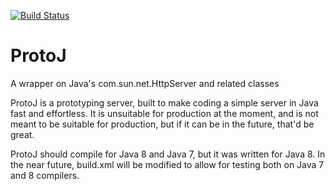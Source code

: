 [![Build Status](https://travis-ci.org/JeffreyAngell/ProtoJ.svg?branch=master)](https://travis-ci.org/JeffreyAngell/ProtoJ)
# ProtoJ
A wrapper on Java's com.sun.net.HttpServer and related classes

ProtoJ is a prototyping server, built to make coding a simple server in Java fast and effortless. It is unsuitable for production at the moment, and is not meant to be suitable for production, but if it can be in the future, that'd be great.

ProtoJ should compile for Java 8 and Java 7, but it was written for Java 8. In the near future, build.xml will be modified to allow for testing both on Java 7 and 8 compilers.
